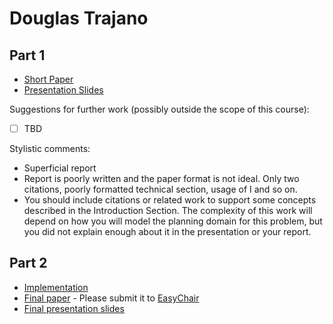 # Douglas Trajano

## Part 1

- [Short Paper](trajano-proposal.pdf)
- [Presentation Slides](trajano-proposal-slides.pdf)

Suggestions for further work (possibly outside the scope of this course):

- [ ] TBD

Stylistic comments:

- Superficial report
- Report is poorly written and the paper format is not ideal. Only two citations, poorly formatted technical section, usage of I and so on. 
- You should include citations or related work to support some concepts described in the Introduction Section. The complexity of this work will depend on how you will model the planning domain for this problem, but you did not explain enough about it in the presentation or your report.

## Part 2

- [Implementation](https://github.com/DougTrajano/pucrs-ap-data-center)
- [Final paper](trajano-paper.pdf) - Please submit it to [EasyChair](https://easychair.org/conferences/?conf=ap2021)
- [Final presentation slides](trajano-final-presentation-slides.pdf)
